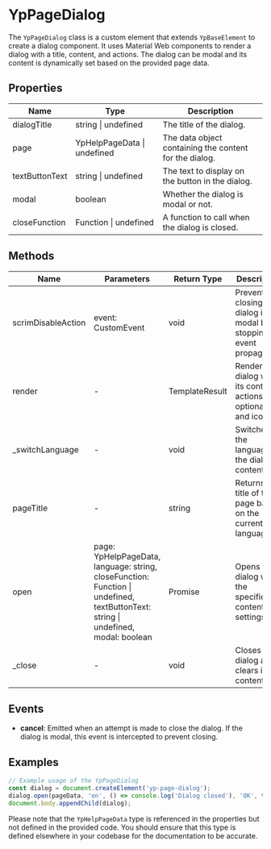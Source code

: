 # YpPageDialog

The `YpPageDialog` class is a custom element that extends `YpBaseElement` to create a dialog component. It uses Material Web components to render a dialog with a title, content, and actions. The dialog can be modal and its content is dynamically set based on the provided page data.

## Properties

| Name            | Type                      | Description                                           |
|-----------------|---------------------------|-------------------------------------------------------|
| dialogTitle     | string \| undefined       | The title of the dialog.                              |
| page            | YpHelpPageData \| undefined | The data object containing the content for the dialog.|
| textButtonText  | string \| undefined       | The text to display on the button in the dialog.      |
| modal           | boolean                   | Whether the dialog is modal or not.                   |
| closeFunction   | Function \| undefined     | A function to call when the dialog is closed.         |

## Methods

| Name                | Parameters                                  | Return Type | Description                                                                 |
|---------------------|---------------------------------------------|-------------|-----------------------------------------------------------------------------|
| scrimDisableAction  | event: CustomEvent<any>                     | void        | Prevents closing the dialog if it is modal by stopping event propagation.   |
| render              | -                                           | TemplateResult | Renders the dialog with its content, actions, and optional title and icon. |
| _switchLanguage     | -                                           | void        | Switches the language of the dialog content.                                |
| pageTitle           | -                                           | string      | Returns the title of the page based on the current language.                |
| open                | page: YpHelpPageData, language: string, closeFunction: Function \| undefined, textButtonText: string \| undefined, modal: boolean | Promise<void> | Opens the dialog with the specified content and settings.                   |
| _close              | -                                           | void        | Closes the dialog and clears its content.                                   |

## Events

- **cancel**: Emitted when an attempt is made to close the dialog. If the dialog is modal, this event is intercepted to prevent closing.

## Examples

```typescript
// Example usage of the YpPageDialog
const dialog = document.createElement('yp-page-dialog');
dialog.open(pageData, 'en', () => console.log('Dialog closed'), 'OK', true);
document.body.appendChild(dialog);
```

Please note that the `YpHelpPageData` type is referenced in the properties but not defined in the provided code. You should ensure that this type is defined elsewhere in your codebase for the documentation to be accurate.